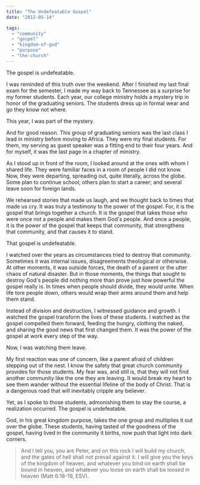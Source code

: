 ```yaml
---
title: "The Undefeatable Gospel"
date: "2012-05-14"

tags: 
  - "community"
  - "gospel"
  - "kingdom-of-god"
  - "purpose"
  - "the-church"
---
```


The gospel is undefeatable.

I was reminded of this truth over the weekend. After I finished my last final exam for the semester, I made my way back to Tennessee as a surprise for my former students. Each year, our college ministry holds a mystery trip in honor of the graduating seniors. The students dress up in formal wear and go they know not where.

This year, I was part of the mystery.

And for good reason. This group of graduating seniors was the last class I lead in ministry before moving to Africa. They were my final students. For them, my serving as guest speaker was a fitting end to their four years. And for myself, it was the last page in a chapter of ministry.

As I stood up in front of the room, I looked around at the ones with whom I shared life. They were familiar faces in a room of people I did not know. Now, they were departing, spreading out, quite literally, across the globe. Some plan to continue school; others plan to start a career; and several leave soon for foreign lands.

We rehearsed stories that made us laugh, and we thought back to times that made us cry. It was truly a testimony to the power of the gospel. For, it is the gospel that brings together a church. It is the gospel that takes those who were once not a people and makes them God's people. And once a people, it is the power of the gospel that keeps that community, that strengthens that community, and that causes it to stand.

That gospel is undefeatable.

I watched over the years as circumstances tried to destroy that community. Sometimes it was internal issues, disagreements theological or otherwise. At other moments, it was outside forces, the death of a parent or the utter chaos of natural disaster. But in those moments, the things that sought to destroy God's people did nothing more than prove just how powerful the gospel really is. In times when people should divide, they would unite. When life tore people down, others would wrap their arms around them and help them stand.

Instead of division and destruction, I witnessed guidance and growth. I watched the gospel transform the lives of these students. I watched as the gospel compelled them forward, feeding the hungry, clothing the naked, and sharing the good news that first changed them. It was the power of the gospel at work every step of the way.

Now, I was watching them leave.

My first reaction was one of concern, like a parent afraid of children stepping out of the nest. I know the safety that great church community provides for those students. My fear was, and still is, that they will not find another community like the one they are leaving. It would break my heart to see them wander without the essential lifeline of the body of Christ. That is a dangerous road that will inevitably cripple any believer.

Yet, as I spoke to those students, admonishing them to stay the course, a realization occurred. The gospel is undefeatable.

God, in his great kingdom purpose, takes the one group and multiplies it out over the globe. These students, having tasted of the goodness of the gospel, having lived in the community it births, now push that light into dark corners.

> And I tell you, you are Peter, and on this rock I will build my church, and the gates of hell shall not prevail against it. I will give you the keys of the kingdom of heaven, and whatever you bind on earth shall be bound in heaven, and whatever you loose on earth shall be loosed in heaven (Matt 6:18-19, ESV).
